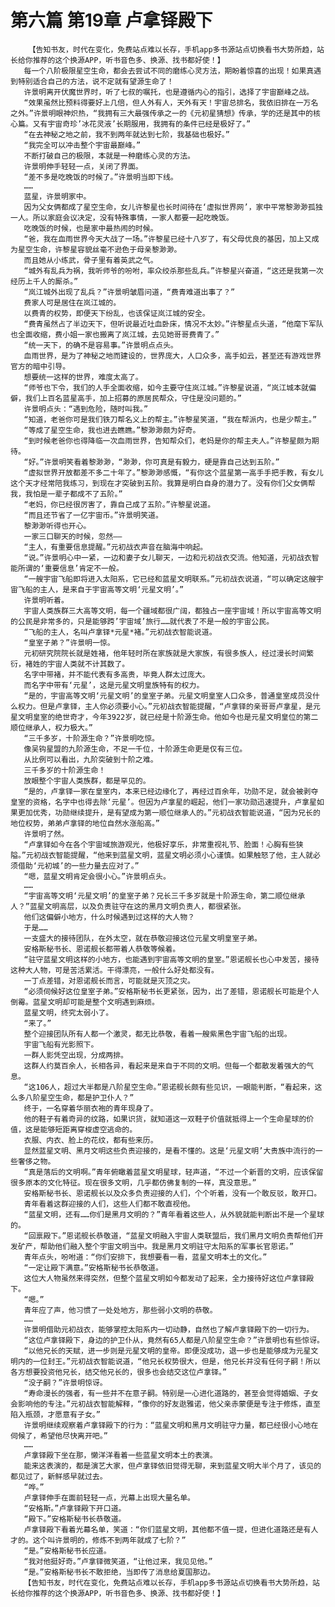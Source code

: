 # 第六篇 第19章 卢拿铎殿下
        【告知书友，时代在变化，免费站点难以长存，手机app多书源站点切换看书大势所趋，站长给你推荐的这个换源APP，听书音色多、换源、找书都好使！】
       每一个八阶极限星空生命，都会去尝试不同的磨练心灵方法，期盼着惊喜的出现！如果真遇到特别适合自己的方法，说不定就有望源生命了！
       许景明离开伏魔世界时，听了七叔的嘱托，也是遵循内心的指引，选择了宇宙巅峰之战。
       “效果虽然比预料得要好上几倍，但人外有人，天外有天！宇宙总排名，我依旧排在一万名之外。”许景明眼神炽热，“我拥有三大最强传承之一的《元初星猜想》传承，学的还是其中的核心篇。又有宇宙奇珍’冰花灵液’长期服用，我拥有的条件已经是极好了。”
       “在去神秘之地之前，我不到两年就达到七阶，我基础也极好。”
       “我完全可以冲击整个宇宙最巅峰。”
       不断打破自己的极限，本就是一种磨练心灵的方法。
       许景明伸手轻轻一点，关闭了界面。
       “差不多是吃晚饭的时候了。”许景明当即下线。
       ……
       蓝星，许景明家中。
       因为父女俩都成了星空生命，女儿许黎星也长时间待在‘虚拟世界网’，家中平常黎渺渺孤独一人。所以家庭会议决定，没有特殊事情，一家人都要一起吃晚饭。
       吃晚饭的时候，也是家中最热闹的时候。
       “爸，我在血雨世界今天大战了一场。”许黎星已经十八岁了，有父母优良的基因，加上又成为星空生命，许黎星容貌丝毫不逊色于母亲黎渺渺。
       而且她从小练武，骨子里有着英武之气。
       “城外有乱兵为祸，我听师爷的吩咐，率众绞杀那些乱兵。”许黎星兴奋道，“这还是我第一次经历上千人的厮杀。”
       “岚江城外出现了乱兵？”许景明皱眉问道，“费青难道出事了？”
       费家人可是居住在岚江城的。
       以费青的权势，即便天下纷乱，也该保证岚江城的安全。
       “费青虽然占了半边天下，但听说最近吐血卧床，情况不太妙。”许黎星点头道，“他麾下军队也全面收缩，费小姐一家也搬离了岚江城，去见她哥哥费青了。”
       “统一天下，的确不是容易事。”许景明点点头。
       血雨世界，是为了神秘之地而建设的，世界庞大，人口众多，高手如云，甚至还有游戏世界官方的暗中引导。
       想要统一这样的世界，难度太高了。
       “师爷也下令，我们的人手全面收缩，如今主要守住岚江城。”许黎星说道，“岚江城本就偏僻，我们上百名蓝星高手，加上招募的原居民帮众，守住是没问题的。”
       许景明点头：“遇到危险，随时叫我。”
       “知道，老爸你可是我们铁刀帮名义上的帮主。”许黎星笑道，“我在帮派内，也是少帮主。”
       “等成了星空生命，我也进去瞧瞧。”黎渺渺颇为好奇。
       “到时候老爸你也得降临一次血雨世界，告知帮众们，老妈是你的帮主夫人。”许黎星颇为期待。
       “好。”许景明笑看着黎渺渺，“渺渺，你可真是有毅力，硬是靠自己达到五阶。”
       “虚拟世界开放都差不多二十年了。”黎渺渺感慨，“有你这个蓝星第一高手手把手教，有女儿这个天才经常陪我练习，到现在才突破到五阶。我算是明白自身的潜力了。没有你们父女俩帮我，我怕是一辈子都成不了五阶。”
       “老妈，你已经很厉害了，靠自己成了五阶。”许黎星说道。
       “而且还节省了一亿宇宙币。”许景明笑道。
       黎渺渺听得也开心。
       一家三口聊天的时候，忽然——
       “主人，有重要信息提醒。”元初战衣声音在脑海中响起。
       “说。”许景明心中一紧，一边和妻子女儿聊天，一边和元初战衣交流。他知道，元初战衣智能所谓的‘重要信息’肯定不一般。
       “一艘宇宙飞船即将进入太阳系，它已经和蓝星文明联系。”元初战衣说道，“可以确定这艘宇宙飞船的主人，是来自于宇宙高等文明‘元星文明’。”
       许景明听着。
       宇宙人类族群三大高等文明，每一个疆域都很广阔，都独占一座宇宙域！所以宇宙高等文明的公民是非常多的，只是能够跨’宇宙域’旅行……就代表了不是一般的宇宙公民。
       “飞船的主人，名叫卢拿铎*元星*褚。”元初战衣智能说道。
       “皇室子弟？”许景明一惊。
       元初研究院院长就是姓褚，他年轻时所在家族就是大家族，有很多族人，经过漫长时间繁衍，褚姓的宇宙人类就不计其数了。
       名字中带褚，并不能代表有多高贵，毕竟人群太过庞大。
       而名字中带有‘元星’，这是元星文明皇族特有的权力。
       “是的，宇宙高等文明‘元星文明’的皇室子弟。元星文明皇室人口众多，普通皇室成员没什么权力。但是卢拿铎，主人你必须要小心。”元初战衣智能提醒，“卢拿铎的亲哥哥卢拿星，是元星文明皇室的绝世奇才，今年3922岁，就已经是十阶源生命。他如今也是元星文明皇位的第二顺位继承人，权力极大。”
       “三千多岁，十阶源生命？”许景明吃惊。
       像吴钩星盟的九阶源生命，不足一千位，十阶源生命更是仅有三位。
       从比例可以看出，九阶突破到十阶之难。
       三千多岁的十阶源生命！
       放眼整个宇宙人类族群，都是罕见的。
       “是的，卢拿铎一家在皇室内，本来已经边缘化了，再经过百余年，功勋不足，就会被剥夺皇室的资格，名字中也得去除‘元星’。但因为卢拿星的崛起，他们一家功勋迅速提升，卢拿星如果更加优秀，功勋继续提升，是有望成为第一顺位继承人的。”元初战衣智能说道，“因为兄长的地位权势，弟弟卢拿铎的地位自然水涨船高。”
       许景明了然。
       “卢拿铎如今在各个宇宙域旅游观光，他极好享乐，非常重视礼节、脸面！心胸有些狭隘。”元初战衣智能提醒，“他来到蓝星文明，蓝星文明必须小心谨慎。如果触怒了他，主人就必须借助‘元初城’的一些力量去应对了。”
       “嗯，蓝星文明肯定会很小心。”许景明点头。
       ……
       “宇宙高等文明‘元星文明’的皇室子弟？兄长三千多岁就是十阶源生命，第二顺位继承人？”蓝星文明高层，以及负责驻守在这的黑月文明负责人，都很紧张。
       他们这偏僻小地方，什么时候遇到过这样的大人物？
       于是……
       一支盛大的接待团队，在外太空，就在恭敬迎接这位元星文明皇室子弟。
       安格斯秘书长、恩诺舰长都带着人恭敬等候着。
       “驻守蓝星文明这样的小地方，也能遇到宇宙高等文明的皇室。”恩诺舰长也心中发苦，接待这种大人物，可是苦活累活。干得漂亮，一般什么好处都没有。
       一丁点差错，对恩诺舰长而言，可能就是灭顶之灾。
       “必须伺候好这位皇室子弟。”安格斯秘书长更紧张，因为，出了差错，恩诺舰长可能是个人倒霉。蓝星文明却可能是整个文明遇到麻烦。
       蓝星文明，终究太弱小了。
       “来了。”
       整个迎接团队所有人都一个激灵，都无比恭敬，看着一艘紫黑色宇宙飞船的出现。
       宇宙飞船有光影照下。
       一群人影凭空出现，分成两排。
       这群人约莫百余人，长相各异，看起来是来自于不同的文明。但每一个都散发着强大的气息。
       “这106人，超过大半都是八阶星空生命。”恩诺舰长颇有些见识，一眼能判断，“看起来，这么多八阶星空生命，都是护卫仆人？”
       终于，一名穿着华丽衣袍的青年现身了。
       他的鞋子有着奇异的纹路，如果识货，就知道这一双鞋子价值就抵得上一个生命星球的价值，这是能够短距离穿梭虚空逃命的。
       衣服、内衣、脸上的花纹，都有些来历。
       显然蓝星文明、黑月文明这些负责迎接的，是看不懂的。这是‘元星文明’大贵族中流行的一些奢侈之物。
       “真是落后的文明啊。”青年俯瞰着蓝星文明星球，轻声道，“不过一个新晋的文明，应该保留很多原本的文化特征。现在很多文明，几乎都仿佛复制的一样，真没意思。”
       安格斯秘书长、恩诺舰长以及众多负责迎接的人们，个个听着，没有一个敢反驳，敢开口。
       青年看着这群迎接的人们，这些人们都不敢直视他。
       “蓝星文明，还有……你们是黑月文明的？”青年看着这些人，从外貌就能判断出不是一个星球的。
       “回禀殿下。”恩诺舰长恭敬道，“蓝星文明融入宇宙人类联盟后，我们黑月文明负责帮他们开发矿产，帮助他们融入整个宇宙文明当中。我是黑月文明驻守太阳系的军事长官恩诺。”
       青年点头，吩咐道：“你们安排下，我想要看一看，蓝星文明本土的文化。”
       “一定让殿下满意。”安格斯秘书长恭敬道。
       这位大人物虽然来得突然，但整个蓝星文明如今都发动了起来，全力接待好这位卢拿铎殿下。
       “嗯。”
       青年应了声，他习惯了一处处地方，那些弱小文明的恭敬。
       ……
       许景明借助元初战衣，能够掌控太阳系内一切动静，自然也了解卢拿铎殿下的一切行为。
       “这位卢拿铎殿下，身边的护卫仆从，竟然有65人都是八阶星空生命？”许景明也有些惊讶。
       “以他兄长的天赋，进一步则是元星文明的皇帝。即便没成功，退一步也是能够成为元星文明内的一位封王。”元初战衣智能说道，“他兄长权势很大，但是，他兄长并没有任何子嗣！所以各方想要投资他兄长，结交他兄长的，很多也会结交这位卢拿铎。”
       “没子嗣？”许景明惊讶。
       “寿命漫长的强者，有一些并不在意子嗣。特别是一心进化道路的，甚至会觉得婚姻、子女会影响他的专注。”元初战衣智能解释，“像你的好友逖雅诺，他父亲赤蒙便是专注于修炼，直至陷入瓶颈，才愿意有子女。”
       许景明继续观察着卢拿铎殿下的行为：“蓝星文明和黑月文明驻守力量，都已经很小心地在伺候了，希望他尽快离开吧。”
       ……
       卢拿铎殿下坐在那，懒洋洋看着一些蓝星文明本土的表演。
       能来这表演的，都是演艺大家，但卢拿铎依旧觉得无聊，来到蓝星文明大半个月了，该见的都见过了，新鲜感早就过去。
       “哗。”
       卢拿铎伸手在面前轻轻一点，光幕上出现大量名单。
       “安格斯。”卢拿铎殿下开口道。
       “殿下。”安格斯秘书长恭敬道。
       卢拿铎殿下看着光幕名单，笑道：“你们蓝星文明，其他都不值一提，但进化道路还是有人才的。这个叫许景明的，修炼不到两年就成了七阶？”
       “是。”安格斯秘书长应道。
       “我对他挺好奇。”卢拿铎微笑道，“让他过来，我见见他。”
       “是。”安格斯秘书长不敢拒绝，当即传了消息给夏国那边。
       【告知书友，时代在变化，免费站点难以长存，手机app多书源站点切换看书大势所趋，站长给你推荐的这个换源APP，听书音色多、换源、找书都好使！】